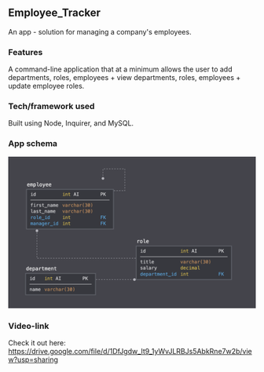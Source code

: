 ## Employee_Tracker
An app - solution for managing a company's employees.

### Features
A command-line application that at a minimum allows the user to add departments, roles, employees + view departments, roles, employees + update employee roles.

### Tech/framework used
Built using Node, Inquirer, and MySQL.

### App schema
<img src="./schema.png">

### Video-link
Check it out here: https://drive.google.com/file/d/1DfJgdw_It9_1yWvJLRBJs5AbkRne7w2b/view?usp=sharing
